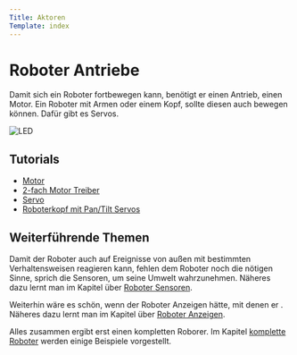 ```yaml
---
Title: Aktoren
Template: index
---
```


# Roboter Antriebe

Damit sich ein Roboter fortbewegen kann, benötigt er einen Antrieb, einen Motor. Ein Roboter mit Armen oder einem Kopf, sollte diesen auch bewegen können. Dafür gibt es Servos.

![LED](%assets_url%/slide4.png)

## Tutorials

* [Motor](exercises/motor)
* [2-fach Motor Treiber](exercises/dual-motor)
* [Servo](exercises/servo)
* [Roboterkopf mit Pan/Tilt Servos](exercises/servo-pan-tilt)

## Weiterführende Themen

Damit der Roboter auch auf Ereignisse von außen mit bestimmten Verhaltensweisen reagieren kann, fehlen dem Roboter noch die nötigen Sinne, sprich die Sensoren, um seine Umwelt wahrzunehmen. Näheres dazu lernt man im Kapitel über [Roboter Sensoren](/sensors). 

Weiterhin wäre es schön, wenn der Roboter Anzeigen hätte, mit denen er . Näheres dazu lernt man im Kapitel über [Roboter Anzeigen](/displays). 

Alles zusammen ergibt erst einen kompletten Roborer. Im Kapitel [komplette Roboter](/robots) werden einige Beispiele vorgestellt.

